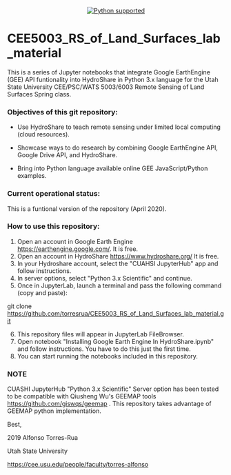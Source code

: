 <p align="center">
  <a href="https://www.python.org/downloads/"><img src="https://img.shields.io/badge/python-3.6%20|%203.7|%203.8-brightgreen.svg" alt="Python supported"></a>
 
# CEE5003_RS_of_Land_Surfaces_lab_material
This is a series of Jupyter notebooks that integrate Google EarthEngine (GEE) API funtionality into HydroShare in Python 3.x language for the Utah State University CEE/PSC/WATS 5003/6003 Remote Sensing of Land Surfaces Spring class. 

### Objectives of this git repository: 

* Use HydroShare to teach remote sensing under limited local computing (cloud resources).

* Showcase ways to do research by combining Google EarthEngine API, Google Drive API, and HydroShare.

* Bring into Python language available online GEE JavaScript/Python examples.

### Current operational status:
This is a funtional version of the repository (April 2020).  

### How to use this repository:
1. Open an account in Google Earth Engine https://earthengine.google.com/. It is free.
2. Open an account in HydroShare https://www.hydroshare.org/ It is free.
3. In your Hydroshare account, select the "CUAHSI JupyterHub" app and follow instructions.
4. In server options, select "Python 3.x Scientific" and continue.
5. Once in JupyterLab, launch a terminal and pass the following command (copy and paste):

git clone https://github.com/torresrua/CEE5003_RS_of_Land_Surfaces_lab_material.git

6. This repository files will appear in JupyterLab FileBrowser. 
7. Open notebook "Installing Google Earth Engine In HydroShare.ipynb" and follow instructions. You have to do this just the first time.
8. You can start running the notebooks included in this repository.


### NOTE
CUASHI JupyterHub "Python 3.x Scientific"  Server option has been tested to be compatible with Qiusheng Wu's GEEMAP tools https://github.com/giswqs/geemap . This repository takes advantage of GEEMAP python implementation. 



Best,


2019 Alfonso Torres-Rua

Utah State University

https://cee.usu.edu/people/faculty/torres-alfonso

